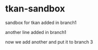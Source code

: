 # tkan-sandbox
sandbox for tkan
added in branch1 

another line added in branch1

now we add another and put it to branch 3

